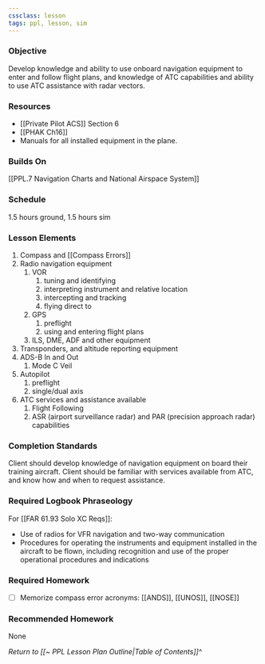 ```yaml
---
cssclass: lesson
tags: ppl, lesson, sim
---
```

### Objective
Develop knowledge and ability to use onboard navigation equipment to enter and follow flight plans, and knowledge of ATC capabilities and ability to use ATC assistance with radar vectors.

### Resources
- [[Private Pilot ACS]] Section 6
- [[PHAK Ch16]]
- Manuals for all installed equipment in the plane.

### Builds On
[[PPL.7 Navigation Charts and National Airspace System]]

### Schedule
1.5 hours ground, 1.5 hours sim

### Lesson Elements
1. Compass and [[Compass Errors]]
2. Radio navigation equipment
	1. VOR
		1. tuning and identifying
		2. interpreting instrument and relative location
		3. intercepting and tracking
		4. flying direct to
	2. GPS
		1. preflight
		2. using and entering flight plans
	3. ILS, DME, ADF and other equipment
3. Transponders, and altitude reporting equipment
4. ADS-B In and Out
	1. Mode C Veil
5. Autopilot
	1. preflight
	2. single/dual axis
6. ATC services and assistance available
	1. Flight Following
	2. ASR (airport surveillance radar) and PAR (precision approach radar) capabilities

### Completion Standards
Client should develop knowledge of navigation equipment on board their training aircraft. Client should be familiar with services available from ATC, and know how and when to request assistance.

### Required Logbook Phraseology
For [[FAR 61.93 Solo XC Reqs]]:
- Use of radios for VFR navigation and two-way communication
- Procedures for operating the instruments and equipment installed in the aircraft to be flown, including recognition and use of the proper operational procedures and indications

### Required Homework
- [ ] Memorize compass error acronyms: [[ANDS]], [[UNOS]], [[NOSE]]

### Recommended Homework
None

*Return to [[~ PPL Lesson Plan Outline|Table of Contents]]^*